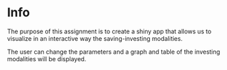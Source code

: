 # Info


The purpose of this assignment is to create a shiny app that allows us to visualize in an
interactive way the saving-investing modalities.

The user can change the parameters and a graph and table of the investing modalities will be displayed.
